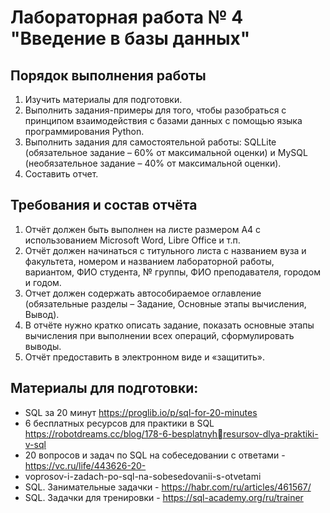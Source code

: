 # Лабораторная работа № 4 "Введение в базы данных"
## Порядок выполнения работы
1. Изучить материалы для подготовки.
2. Выполнить задания-примеры для того, чтобы разобраться с принципом взаимодействия с базами данных с помощью языка программирования Python.
3. Выполнить задания для самостоятельной работы: SQLLite (обязательное задание – 60% от максимальной оценки) и MySQL (необязательное задание – 40% от максимальной оценки).
4. Составить отчет.

## Требования и состав отчёта
1. Отчёт должен быть выполнен на листе размером А4 с использованием Microsoft Word, Libre Office и т.п.
2. Отчёт должен начинаться с титульного листа с названием вуза и факультета, номером и названием лабораторной работы, вариантом, ФИО студента, № группы, ФИО преподавателя, городом и годом.
3. Отчет должен содержать автособираемое оглавление (обязательные разделы – Задание, Основные этапы вычисления, Вывод).
4. В отчёте нужно кратко описать задание, показать основные этапы вычисления при выполнении всех операций, сформулировать выводы. 
5. Отчёт предоставить в электронном виде и «защитить».

## Материалы для подготовки:
- SQL за 20 минут https://proglib.io/p/sql-for-20-minutes
- 6 бесплатных ресурсов для практики в SQL https://robotdreams.cc/blog/178-6-besplatnyhresursov-dlya-praktiki-v-sql
- 20 вопросов и задач по SQL на собеседовании с ответами - https://vc.ru/life/443626-20-
- voprosov-i-zadach-po-sql-na-sobesedovanii-s-otvetami
- SQL. Занимательные задачки - https://habr.com/ru/articles/461567/
- SQL. Задачки для тренировки - https://sql-academy.org/ru/trainer
